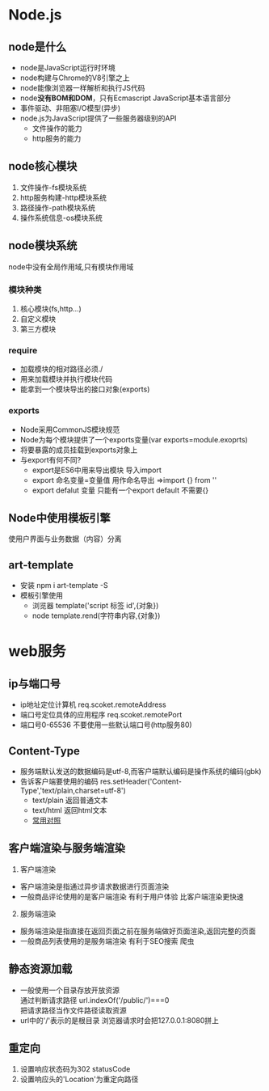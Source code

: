 # Node.js
## node是什么
+ node是JavaScript运行时环境
+ node构建与Chrome的V8引擎之上
+ node能像浏览器一样解析和执行JS代码
+ node**没有BOM和DOM**，只有Ecmascript JavaScript基本语言部分
+ 事件驱动、非阻塞I/O模型(异步)
+ node.js为JavaScript提供了一些服务器级别的API
    * 文件操作的能力
    * http服务的能力
## node核心模块
1. 文件操作-fs模块系统
2. http服务构建-http模块系统
3. 路径操作-path模块系统
4. 操作系统信息-os模块系统
## node模块系统
node中没有全局作用域,只有模块作用域
### 模块种类
1. 核心模块(fs,http...)
2. 自定义模块
3. 第三方模块
### require
+ 加载模块的相对路径必须./
+ 用来加载模块并执行模块代码
+ 能拿到一个模块导出的接口对象(exports)
### exports
+ Node采用CommonJS模块规范
+ Node为每个模块提供了一个exports变量(var exports=module.exoprts)
+ 将要暴露的成员挂载到exports对象上
+ 与export有何不同?
    - export是ES6中用来导出模块 导入import
    - export 命名变量=变量值 用作命名导出 =>import {} from ''
    - export defalut 变量 只能有一个export default 不需要{}
## Node中使用模板引擎
使用户界面与业务数据（内容）分离
## art-template
+ 安装 npm i art-template -S
+ 模板引擎使用
    - 浏览器 template('script 标签 id',{对象})
    - node template.rend(字符串内容,{对象})
# web服务
## ip与端口号
+ ip地址定位计算机 req.scoket.remoteAddress
+ 端口号定位具体的应用程序 req.scoket.remotePort
+ 端口号0-65536 不要使用一些默认端口号(http服务80)
## Content-Type
+ 服务端默认发送的数据编码是utf-8,而客户端默认编码是操作系统的编码(gbk)
+ 告诉客户端要使用的编码 res.setHeader('Content-Type','text/plain,charset=utf-8')
    - text/plain 返回普通文本
    - text/html 返回html文本
    - [常用对照](http://tool.oschina.net/commons)
## 客户端渲染与服务端渲染
1. 客户端渲染
+ 客户端渲染是指通过异步请求数据进行页面渲染
+ 一般商品评论使用的是客户端渲染 有利于用户体验 比客户端渲染更快速
2. 服务端渲染
+ 服务端渲染是指直接在返回页面之前在服务端做好页面渲染,返回完整的页面
+ 一般商品列表使用的是服务端渲染 有利于SEO搜索 爬虫
## 静态资源加载
+ 一般使用一个目录存放开放资源  
    通过判断请求路径 url.indexOf('/public/')===0  
    把请求路径当作文件路径读取资源  
+ url中的'/'表示的是根目录 浏览器请求时会把127.0.0.1:8080拼上
## 重定向
1. 设置响应状态码为302 statusCode
2. 设置响应头的'Location'为重定向路径